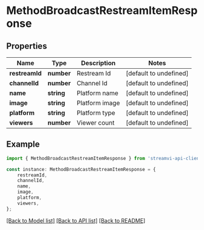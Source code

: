 # MethodBroadcastRestreamItemResponse


## Properties

Name | Type | Description | Notes
------------ | ------------- | ------------- | -------------
**restreamId** | **number** | Restream Id | [default to undefined]
**channelId** | **number** | Channel Id | [default to undefined]
**name** | **string** | Platform name | [default to undefined]
**image** | **string** | Platform image | [default to undefined]
**platform** | **string** | Platform type | [default to undefined]
**viewers** | **number** | Viewer count | [default to undefined]

## Example

```typescript
import { MethodBroadcastRestreamItemResponse } from 'streamvi-api-client';

const instance: MethodBroadcastRestreamItemResponse = {
    restreamId,
    channelId,
    name,
    image,
    platform,
    viewers,
};
```

[[Back to Model list]](../README.md#documentation-for-models) [[Back to API list]](../README.md#documentation-for-api-endpoints) [[Back to README]](../README.md)
